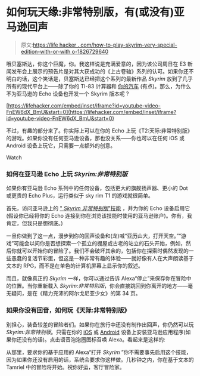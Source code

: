 # 如何玩天缘:非常特别版，有(或没有)亚马逊回声

> 原文:[https://life hacker . com/how-to-play-skyrim-very-special-edition-with-or-with o-1826729640](https://lifehacker.com/how-to-play-skyrim-very-special-edition-with-or-witho-1826729640)

哦贝塞斯达，你这个巨魔，你。我这样说是充满爱意的，因为该公司周日在 E3 新闻发布会上展示的预告片是对其大获成功的《上古卷轴》系列的认可。如果你还不明白的话，这个笑话是，贝塞斯达已经把这个系列的最新作品 *Skyrim* 放到了几乎所有的现代平台上——除了你的 TI-83 计算器和 [你的汽车](https://www.youtube.com/watch?v=BAnJc8mL-iA) (有点)。那么，为什么不为亚马逊的 Echo 设备也开发一个 Skyrim 版本呢？

 [https://lifehacker.com/embed/inset/iframe?id=youtube-video-FnEW6dX_BmU&start=0](https://lifehacker.com/embed/inset/iframe?id=youtube-video-FnEW6dX_BmU&start=0) 

不过，有趣的部分来了。你实际上可以在你的 Echo 上玩《T2:天际:非常特别版》的游戏。如果你没有任何亚马逊设备，那也没关系——你也可以在任何 iOS 或 Android 设备上玩它，只需要一点额外的创意。

Watch

### 如何在亚马逊 Echo 上玩 *Skyrim:非常特别版*

如果你有亚马逊 Echo 系列中的任何设备，包括更大的旗舰扬声器、更小的 Dot 或更贵的 Echo Plus，运行类似于 sky rim T1 的游戏就很简单。

首先，访问亚马逊上的 [" *Skyrim 非常特别版*"技能](https://smile.amazon.com/dp/B07D6STSX8/ref=as_li_ss_tl?asc_campaign=InlineText&asc_refurl=https://lifehacker.com/how-to-play-skyrim-very-special-edition-with-or-witho-1826729640&asc_source=&ie=UTF8&linkCode=ll1&linkId=6f233805d5d3d04c9dc0279d968928b8&sa-no-redirect=1&tag=kinjalifehackerlink-20) ，并为你的 Echo 设备启用它(假设你已经将你的 Echo 连接到你在浏览该技能时使用的亚马逊账户)。你有，我肯定，但我只是想彻底。)

一旦你做到了这一点，漫步到你的回声设备和(龙)喊“亚历山大，打开天空。”“游戏”可能会以问你是否想探索一个孤立的棚屋或古老的站立的石头开始，例如，然后你就可以开始你的冒险了。我们不会破坏其余的，包括你在探索时偶然发现的一些愚蠢的复活节彩蛋，但这是一种非常有趣的体验——就好像有人在大声朗读基于文本的 RPG，而不是在单色的计算机屏幕上显示你的叙述。

而且，就像真正的 *Skyrim* 一样，你可以通过告诉 Alexa“停止”来保存你在冒险中的位置。当你重新载入 *Skyrim:非常特别版*，你会直接跳回到你离开的地方——毫无疑问，是在《精力充沛的阿尔戈尼亚少女》的第 34 页。

### 如果你没有回音，如何玩《天际:非常特别版》

别担心，装备较差的冒险者们。如果你在旅行中还没有制作出回声，你仍然可以玩 *Skyrim:非常特别版*。只需在你的 [iOS](https://itunes.apple.com/us/app/amazon-shopping-made-easy/id297606951?mt=8) 或 [Android](https://play.google.com/store/apps/details?id=com.amazon.mShop.android.shopping&hl=en_US) 设备上安装亚马逊应用程序(如果你还没有的话)。点击语音泡泡圈图标召唤 Alexa。看起来是这样的:

从那里，要求你的基于应用的 Alexa“打开 *Skyrim* ”你不需要事先启用这个技能，因为如果你还没有启用的话，系统会要求你这样做。几秒钟之内，你在基于文本的 Tamriel 中的冒险将开始。祝你好运，客厅冒险家。